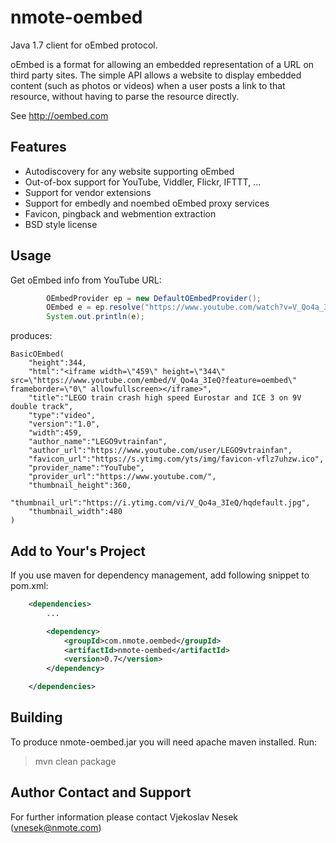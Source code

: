 nmote-oembed
=====================================

Java 1.7 client for oEmbed protocol.

oEmbed is a format for allowing an embedded representation of a URL on third party sites. The simple API allows a website to display embedded content (such as photos or videos) when a user posts a link to that resource, without having to parse the resource directly.

See http://oembed.com

Features
--------

* Autodiscovery for any website supporting oEmbed
* Out-of-box support for YouTube, Viddler, Flickr, IFTTT, ...
* Support for vendor extensions
* Support for embedly and noembed oEmbed proxy services
* Favicon, pingback and webmention extraction
* BSD style license

Usage
-----

Get oEmbed info from YouTube URL:

```java
		OEmbedProvider ep = new DefaultOEmbedProvider();
		OEmbed e = ep.resolve("https://www.youtube.com/watch?v=V_Qo4a_3IeQ");
		System.out.println(e);
```

produces:
```
BasicOEmbed(
	"height":344,
	"html":"<iframe width=\"459\" height=\"344\" src=\"https://www.youtube.com/embed/V_Qo4a_3IeQ?feature=oembed\" frameborder=\"0\" allowfullscreen></iframe>",
	"title":"LEGO train crash high speed Eurostar and ICE 3 on 9V double track",
	"type":"video",
	"version":"1.0",
	"width":459,
	"author_name":"LEGO9vtrainfan",
	"author_url":"https://www.youtube.com/user/LEGO9vtrainfan",
	"favicon_url":"https://s.ytimg.com/yts/img/favicon-vflz7uhzw.ico",
	"provider_name":"YouTube",
	"provider_url":"https://www.youtube.com/",
	"thumbnail_height":360,
	"thumbnail_url":"https://i.ytimg.com/vi/V_Qo4a_3IeQ/hqdefault.jpg",
	"thumbnail_width":480
)
```

Add to Your's Project
---------------------

If you use maven for dependency management, add following snippet to pom.xml:

```xml
	<dependencies>
		...

		<dependency>
			<groupId>com.nmote.oembed</groupId>
			<artifactId>nmote-oembed</artifactId>
			<version>0.7</version>
		</dependency>

	</dependencies>
```

Building
--------
To produce nmote-oembed.jar you will need apache maven installed. Run:

> mvn clean package



Author Contact and Support
--------------------------

For further information please contact
Vjekoslav Nesek (vnesek@nmote.com)
